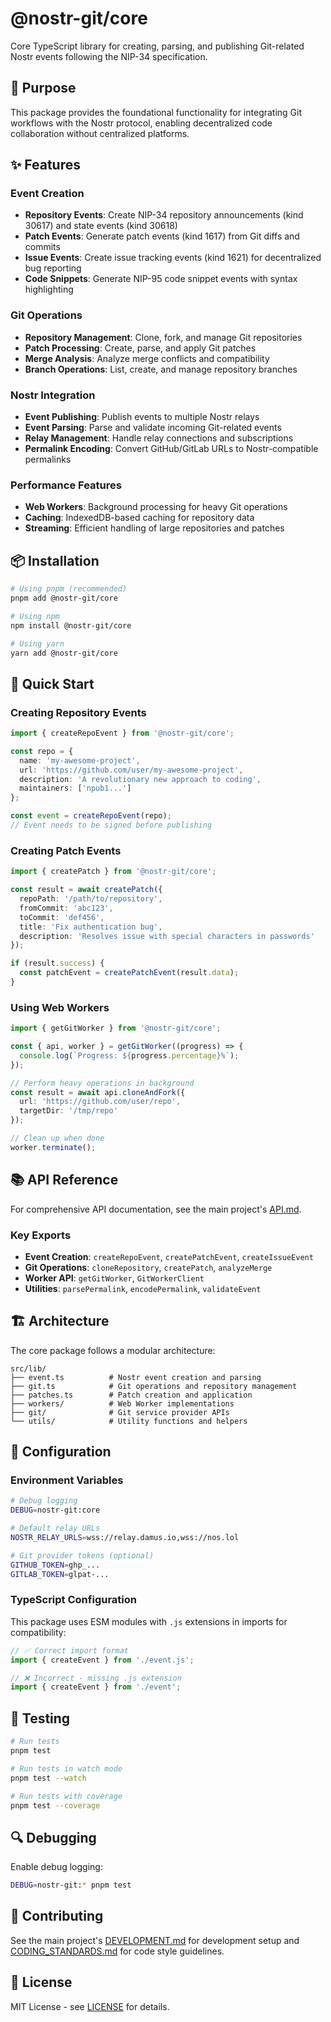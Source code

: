 # @nostr-git/core

Core TypeScript library for creating, parsing, and publishing Git-related Nostr events following the NIP-34 specification.

## 🎯 Purpose

This package provides the foundational functionality for integrating Git workflows with the Nostr protocol, enabling decentralized code collaboration without centralized platforms.

## ✨ Features

### Event Creation

- **Repository Events**: Create NIP-34 repository announcements (kind 30617) and state events (kind 30618)
- **Patch Events**: Generate patch events (kind 1617) from Git diffs and commits
- **Issue Events**: Create issue tracking events (kind 1621) for decentralized bug reporting
- **Code Snippets**: Generate NIP-95 code snippet events with syntax highlighting

### Git Operations

- **Repository Management**: Clone, fork, and manage Git repositories
- **Patch Processing**: Create, parse, and apply Git patches
- **Merge Analysis**: Analyze merge conflicts and compatibility
- **Branch Operations**: List, create, and manage repository branches

### Nostr Integration

- **Event Publishing**: Publish events to multiple Nostr relays
- **Event Parsing**: Parse and validate incoming Git-related events
- **Relay Management**: Handle relay connections and subscriptions
- **Permalink Encoding**: Convert GitHub/GitLab URLs to Nostr-compatible permalinks

### Performance Features

- **Web Workers**: Background processing for heavy Git operations
- **Caching**: IndexedDB-based caching for repository data
- **Streaming**: Efficient handling of large repositories and patches

## 📦 Installation

```bash
# Using pnpm (recommended)
pnpm add @nostr-git/core

# Using npm
npm install @nostr-git/core

# Using yarn
yarn add @nostr-git/core
```

## 🚀 Quick Start

### Creating Repository Events

```typescript
import { createRepoEvent } from '@nostr-git/core';

const repo = {
  name: 'my-awesome-project',
  url: 'https://github.com/user/my-awesome-project',
  description: 'A revolutionary new approach to coding',
  maintainers: ['npub1...']
};

const event = createRepoEvent(repo);
// Event needs to be signed before publishing
```

### Creating Patch Events

```typescript
import { createPatch } from '@nostr-git/core';

const result = await createPatch({
  repoPath: '/path/to/repository',
  fromCommit: 'abc123',
  toCommit: 'def456',
  title: 'Fix authentication bug',
  description: 'Resolves issue with special characters in passwords'
});

if (result.success) {
  const patchEvent = createPatchEvent(result.data);
}
```

### Using Web Workers

```typescript
import { getGitWorker } from '@nostr-git/core';

const { api, worker } = getGitWorker((progress) => {
  console.log(`Progress: ${progress.percentage}%`);
});

// Perform heavy operations in background
const result = await api.cloneAndFork({
  url: 'https://github.com/user/repo',
  targetDir: '/tmp/repo'
});

// Clean up when done
worker.terminate();
```

## 📚 API Reference

For comprehensive API documentation, see the main project's [API.md](../../API.md).

### Key Exports

- **Event Creation**: `createRepoEvent`, `createPatchEvent`, `createIssueEvent`
- **Git Operations**: `cloneRepository`, `createPatch`, `analyzeMerge`
- **Worker API**: `getGitWorker`, `GitWorkerClient`
- **Utilities**: `parsePermalink`, `encodePermalink`, `validateEvent`

## 🏗️ Architecture

The core package follows a modular architecture:

```
src/lib/
├── event.ts          # Nostr event creation and parsing
├── git.ts            # Git operations and repository management
├── patches.ts        # Patch creation and application
├── workers/          # Web Worker implementations
├── git/              # Git service provider APIs
└── utils/            # Utility functions and helpers
```

## 🔧 Configuration

### Environment Variables

```bash
# Debug logging
DEBUG=nostr-git:core

# Default relay URLs
NOSTR_RELAY_URLS=wss://relay.damus.io,wss://nos.lol

# Git provider tokens (optional)
GITHUB_TOKEN=ghp_...
GITLAB_TOKEN=glpat-...
```

### TypeScript Configuration

This package uses ESM modules with `.js` extensions in imports for compatibility:

```typescript
// ✅ Correct import format
import { createEvent } from './event.js';

// ❌ Incorrect - missing .js extension
import { createEvent } from './event';
```

## 🧪 Testing

```bash
# Run tests
pnpm test

# Run tests in watch mode
pnpm test --watch

# Run tests with coverage
pnpm test --coverage
```

## 🔍 Debugging

Enable debug logging:

```bash
DEBUG=nostr-git:* pnpm test
```

## 🤝 Contributing

See the main project's [DEVELOPMENT.md](../../DEVELOPMENT.md) for development setup and [CODING_STANDARDS.md](../../CODING_STANDARDS.md) for code style guidelines.

## 📄 License

MIT License - see [LICENSE](../../LICENSE) for details.
